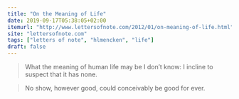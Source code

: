 ```yaml
---
title: "On the Meaning of Life"
date: 2019-09-17T05:38:05+02:00
itemurl: "http://www.lettersofnote.com/2012/01/on-meaning-of-life.html"
site: "lettersofnote.com"
tags: ["letters of note", "hlmencken", "life"]
draft: false
---
```


> What the meaning of human life may be I don’t know: I incline to suspect that it has none.

> No show, however good, could conceivably be good for ever.